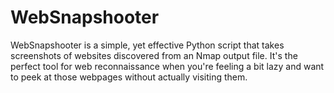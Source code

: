 # WebSnapshooter
WebSnapshooter is a simple, yet effective Python script that takes screenshots of websites discovered from an Nmap output file. It's the perfect tool for web reconnaissance when you're feeling a bit lazy and want to peek at those webpages without actually visiting them.
